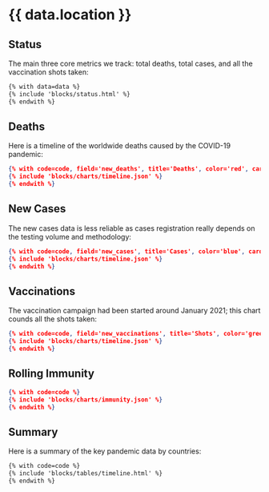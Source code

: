 # {{ data.location }}

## Status

The main three core metrics we track: total deaths, total cases, and all the vaccination shots taken:

```html markup
{% with data=data %}
{% include 'blocks/status.html' %}
{% endwith %}
```

## Deaths

Here is a timeline of the worldwide deaths caused by the COVID-19 pandemic:

```json chart card
{% with code=code, field='new_deaths', title='Deaths', color='red', card=True %}
{% include 'blocks/charts/timeline.json' %}
{% endwith %}
```

## New Cases

The new cases data is less reliable as cases registration really depends on the testing volume and methodology:

```json chart card
{% with code=code, field='new_cases', title='Cases', color='blue', card=True %}
{% include 'blocks/charts/timeline.json' %}
{% endwith %}
```

## Vaccinations

The vaccination campaign had been started around January 2021; this chart counds all the shots taken:

```json chart card
{% with code=code, field='new_vaccinations', title='Shots', color='green', card=True %}
{% include 'blocks/charts/timeline.json' %}
{% endwith %}
```

## Rolling Immunity

```json chart card
{% with code=code %}
{% include 'blocks/charts/immunity.json' %}
{% endwith %}
```

## Summary

Here is a summary of the key pandemic data by countries:

```html markup
{% with code=code %}
{% include 'blocks/tables/timeline.html' %}
{% endwith %}
```
